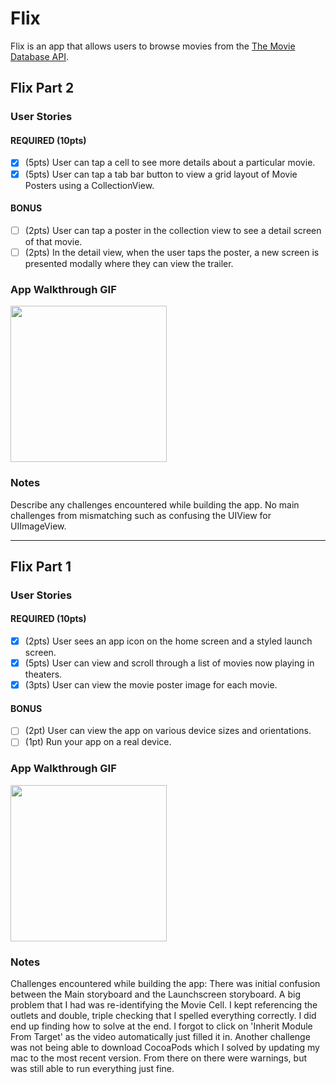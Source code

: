 # Flix

Flix is an app that allows users to browse movies from the [The Movie Database API](http://docs.themoviedb.apiary.io/#).

## Flix Part 2

### User Stories

#### REQUIRED (10pts)
- [X] (5pts) User can tap a cell to see more details about a particular movie.
- [X] (5pts) User can tap a tab bar button to view a grid layout of Movie Posters using a CollectionView.

#### BONUS
- [ ] (2pts) User can tap a poster in the collection view to see a detail screen of that movie.
- [ ] (2pts) In the detail view, when the user taps the poster, a new screen is presented modally where they can view the trailer.

### App Walkthrough GIF
<img src="http://g.recordit.co/cv7nF8uZ88.gif" width=250><br>

### Notes
Describe any challenges encountered while building the app.
No main challenges from mismatching such as confusing the UIView for UIImageView.

---

## Flix Part 1

### User Stories

#### REQUIRED (10pts)
- [X] (2pts) User sees an app icon on the home screen and a styled launch screen.
- [X] (5pts) User can view and scroll through a list of movies now playing in theaters.
- [X] (3pts) User can view the movie poster image for each movie.

#### BONUS
- [ ] (2pt) User can view the app on various device sizes and orientations.
- [ ] (1pt) Run your app on a real device.

### App Walkthrough GIF

<img src="http://g.recordit.co/XcBvvfvveh.gif" width=250><br>

### Notes
Challenges encountered while building the app:
There was initial confusion between the Main storyboard and the Launchscreen storyboard.
A big problem that I had was re-identifying the Movie Cell. I kept referencing the outlets and double, triple checking that I spelled everything correctly.
I did end up finding how to solve at the end. I forgot to click on 'Inherit Module From Target' as the video automatically just filled it in.
Another challenge was not being able to download CocoaPods which I solved by updating my mac to the most recent version.
From there on there were warnings, but was still able to run everything just fine.
